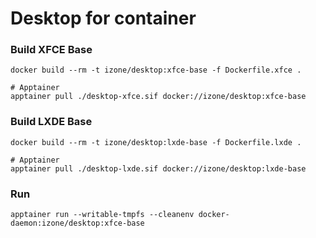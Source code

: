 Desktop for container
=====

### Build XFCE Base
```
docker build --rm -t izone/desktop:xfce-base -f Dockerfile.xfce .

# Apptainer
apptainer pull ./desktop-xfce.sif docker://izone/desktop:xfce-base
```

### Build LXDE Base
```
docker build --rm -t izone/desktop:lxde-base -f Dockerfile.lxde .

# Apptainer
apptainer pull ./desktop-lxde.sif docker://izone/desktop:lxde-base
```

### Run
```
apptainer run --writable-tmpfs --cleanenv docker-daemon:izone/desktop:xfce-base
```
